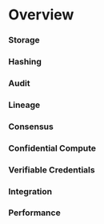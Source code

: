 # Overview

### Storage

### Hashing

### Audit

### Lineage

### Consensus

### Confidential Compute

### Verifiable Credentials

### Integration

### Performance
